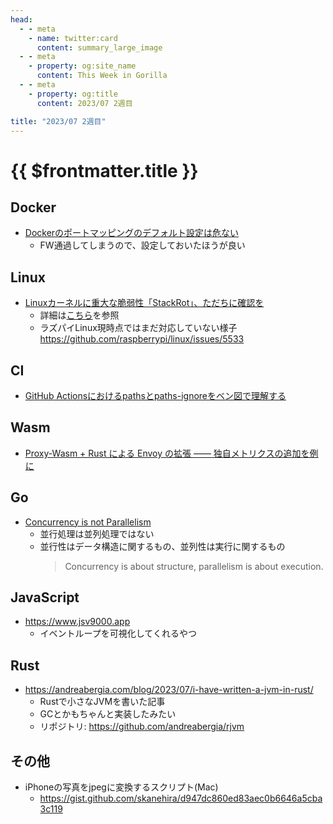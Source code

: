 ```yaml
---
head:
  - - meta
    - name: twitter:card
      content: summary_large_image
  - - meta
    - property: og:site_name
      content: This Week in Gorilla
  - - meta
    - property: og:title
      content: 2023/07 2週目

title: "2023/07 2週目"
---
```


# {{ $frontmatter.title }}

## Docker
- [Dockerのポートマッピングのデフォルト設定は危ない](https://jun-networks.hatenablog.com/entry/2023/07/03/190000)
	- FW通過してしまうので、設定しておいたほうが良い

## Linux
- [Linuxカーネルに重大な脆弱性「StackRot」、ただちに確認を](https://news.mynavi.jp/techplus/article/20230709-2722429/)
	- 詳細は[こちら](https://github.com/lrh2000/StackRot)を参照
	- ラズパイLinux現時点ではまだ対応していない様子 https://github.com/raspberrypi/linux/issues/5533

## CI
- [GitHub Actionsにおけるpathsとpaths-ignoreをベン図で理解する](https://qiita.com/nacam403/items/3e2a5df5e88ba20aa76a)

## Wasm
- [Proxy-Wasm + Rust による Envoy の拡張 ―― 独自メトリクスの追加を例に](https://blog.flatt.tech/entry/proxy-wasm)

## Go
- [Concurrency is not Parallelism](https://go.dev/talks/2012/waza.slide#1)
	- 並行処理は並列処理ではない
	- 並行性はデータ構造に関するもの、並列性は実行に関するもの
	  > Concurrency is about structure, parallelism is about execution.

## JavaScript
- https://www.jsv9000.app
	- イベントループを可視化してくれるやつ

## Rust
- https://andreabergia.com/blog/2023/07/i-have-written-a-jvm-in-rust/
	- Rustで小さなJVMを書いた記事
	- GCとかもちゃんと実装したみたい
	- リポジトリ: https://github.com/andreabergia/rjvm

## その他
- iPhoneの写真をjpegに変換するスクリプト(Mac)
	- https://gist.github.com/skanehira/d947dc860ed83aec0b6646a5cba3c119
